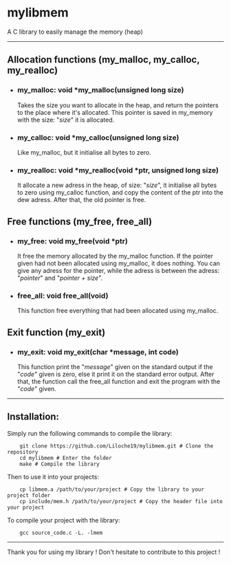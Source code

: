 # mylibmem
A C library to easily manage the memory (heap)

---

## Allocation functions (my_malloc, my_calloc, my_realloc)

- ### my_malloc: void *my_malloc(unsigned long size)

    Takes the size you want to allocate in the heap, and return the pointers to the place where it's allocated. This pointer is saved in my_memory with the size: "*size*" it is allocated.

- ### my_calloc: void *my_calloc(unsigned long size)

    Like my_malloc, but it initialise all bytes to zero.

- ### my_realloc: void *my_realloc(void *ptr, unsigned long size)

    It allocate a new adress in the heap, of size: "*size*", it initialise all bytes to zero using my_calloc function, and copy the content of the ptr into the dew adress. After that, the old pointer is free.

## Free functions (my_free, free_all)

- ### my_free: void my_free(void *ptr)

    It free the memory allocated by the my_malloc function. If the pointer given had not been allocated using my_malloc, it does nothing. You can give any adress for the pointer, while the adress is between the adress: "*pointer*" and "*pointer + size*".

- ### free_all: void free_all(void)

    This function free everything that had been allocated using my_malloc.

## Exit function (my_exit)

- ### my_exit: void my_exit(char *message, int code)

    This function print the "*message*" given on the standard output if the "*code*" given is zero, else it print it on the standard error output. After that, the function call the free_all function and exit the program with the "*code*" given.

---

## Installation:

Simply run the following commands to compile the library:

        git clone https://github.com/Liloche19/mylibmem.git # Clone the repository
        cd mylibmem # Enter the folder
        make # Compile the library

Then to use it into your projects:

        cp libmem.a /path/to/your/project # Copy the library to your project folder
        cp include/mem.h /path/to/your/project # Copy the header file into your project

To compile your project with the library:

        gcc source_code.c -L. -lmem

---

Thank you for using my library !
Don't hesitate to contribute to this project !
